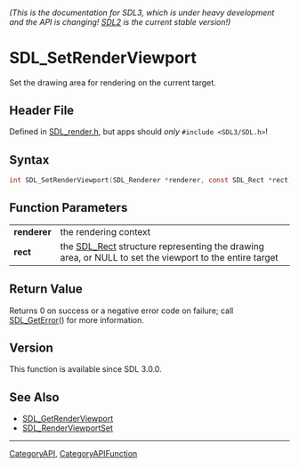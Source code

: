 ###### (This is the documentation for SDL3, which is under heavy development and the API is changing! [SDL2](https://wiki.libsdl.org/SDL2/) is the current stable version!)
# SDL_SetRenderViewport

Set the drawing area for rendering on the current target.

## Header File

Defined in [SDL_render.h](https://github.com/libsdl-org/SDL/blob/main/include/SDL3/SDL_render.h), but apps should _only_ `#include <SDL3/SDL.h>`!

## Syntax

```c
int SDL_SetRenderViewport(SDL_Renderer *renderer, const SDL_Rect *rect);

```

## Function Parameters

|                  |                                                                                                                    |
| ---------------- | ------------------------------------------------------------------------------------------------------------------ |
| **renderer**     | the rendering context                                                                                              |
| **rect**         | the [SDL_Rect](SDL_Rect) structure representing the drawing area, or NULL to set the viewport to the entire target |

## Return Value

Returns 0 on success or a negative error code on failure; call
[SDL_GetError](SDL_GetError)() for more information.

## Version

This function is available since SDL 3.0.0.

## See Also

* [SDL_GetRenderViewport](SDL_GetRenderViewport)
* [SDL_RenderViewportSet](SDL_RenderViewportSet)

----
[CategoryAPI](CategoryAPI), [CategoryAPIFunction](CategoryAPIFunction)

